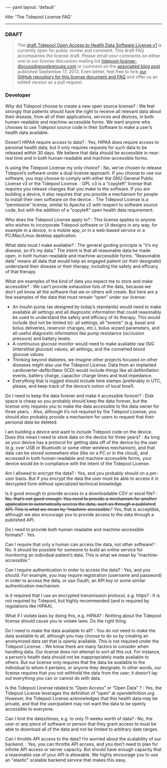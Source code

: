 --- yaml
layout: 'default'

title: 'The Tidepool License FAQ'

---

### DRAFT

> The [draft Tidepool Open Access to Health Data Software License v1](/index.html) is currently open for public review and comment. This draft FAQ accompanies the license draft. Please email your comments on either one to our license discussion mailing list [tidepool-license-discuss@googlegroups.com](mailto:tidepool-license-discuss@googlegroups.com) or comment on the [associated blog post](http://tidepool.org/2013/09/18/2013917wheres-the-code-or-a-funny-thing-happened-while-on-the-way-to-an-open-source-license/) published September 17, 2013. Even better, feel free to fork [our GitHub repository for this license document and FAQ](https://github.com/tidepool-org/tidepool-license) and offer us an edited version as a pull request.

### Developer

Why did Tidepool choose to create a new open source license?
: We feel strongly that patients should have the right to receive all relevant data about their disease, from all of their applications, services and devices, in both human-readable and machine-accessible forms. We want anyone who chooses to use Tidepool source code in their Software to make a user&rsquo;s health data available.

Doesn’t HIPAA require access to data?
: Yes, HIPAA does require access to personal health data, but it only requires requests for such data to be released within 30 days. We believe that data should be accessible in near-real time and in both human-readable and machine-accessible forms.

Is using the Tidepool License my only choice?
: No, we&rsquo;ve chosen to release Tidepool&rsquo;s software under a dual-license approach. If you choose to use our software, you may choose to comply with either the GNU General Public License v3 or the Tidepool License.
: GPL v3 is a &ldquo;copyleft&rdquo; license that requires you release changes that you make to the software. If you are building a device, it also requires that you provide a mechanism for people to install their own software on the device.
: The Tidepool License is a &ldquo;permissive&rdquo; license, similar to Apache v2 with respect to software source code, but with the addition of a &ldquo;copyleft&rdquo; open health data requirement.

Who does the Tidepool License apply to?
: This license applies to anyone who wishes to incorporate Tidepool software or UI designs in any way, for example in a device, in a mobile app, or in a web-based service or a PC/Mac/Linux desktop application.

What data must I make available?
: The general guiding principle is &quot;it&rsquo;s my disease, so it&rsquo;s my data.&quot; The intent is that all reasonable data be made open, in both human-readable and machine-accessible forms. &quot;Reasonable data&quot; means all data that would help an engaged patient (or their designate) understand their disease or their therapy, including the safety and efficacy of that therapy.

What are examples of the kind of data you expect me to store and make accessible?
: We can&rsquo;t provide exhaustive lists of the data, because we don&rsquo;t yet know all the software that we or others will create. But here are a few examples of the data that must remain &ldquo;open&rdquo; under our license:

   * An insulin pump (as designed by today&rsquo;s standards) would need to make available all settings and all diagnostic information that could reasonably be used to understand the safety and efficacy of its therapy. This would include (but not be limited to): all settings, all &quot;events&quot; (e.g. basal and bolus deliveries, reservoir changes, etc.), bolus wizard parameters, and all useful diagnostic information like pump resistance (occlusion pressure) and battery levels.
   * A continuous glucose monitor would need to make available raw ISIG (interstitial glucose) values, all settings, and the converted blood glucose values.
   * Thinking beyond diabetes, we imagine other projects focused on other diseases might also use the Tidepool License. Data from an implanted cardioverter-defibrillator (ICD) would include things like all defibrillation events, battery charge, capacitor charge times and lead impedance.
   * Everything that is logged should include time stamps (preferably in UTC, please, and keep track of the device&rsquo;s notion of local time!).

Do I need to keep the data forever and make it accessible forever?
: Disk space is cheap so you probably should keep the data forever, but the license only requires you to make the data accessible to the data owner for three years.
: Also, although it&rsquo;s not required by the Tidepool License, you should also probably provide a mechanism for users to request that their personal data be deleted.

I am building a device and want to include Tidepool code on the device. Does this mean I need to store data on the device for three years?
: As long as your device has a protocol for getting data off of the device by the user (e.g. over USB or Bluetooth or some other wireless mechanism), and that data can be stored somewhere else (like on a PC or in the cloud), and accessed in both human-readable and machine-accessible forms, your device would be in compliance with the intent of the Tidepool License.

Am I allowed to encrypt the data?
: Yes, and you probably should on a per-user basis. But if you encrypt the data the user must be able to access it in decrypted form without specialized technical knowledge.

Is it good enough to provide access to a downloadable CSV or excel file?
: <strike>No, that&rsquo;s not good enough. You need to provide a mechanism for another application to automatically access the data, such as through a published API. This is what we mean by &ldquo;machine-accessible.&rdquo;</strike> Yes, that is acceptible, although we also encourage you to provide access to the data through a published API.

Do I need to provide both human-readable and machine-accessible formats?
: Yes.

Can I require that only a human can access the data, not other software?
: No. It should be possible for someone to build an online service for monitoring an individual patient&rsquo;s data. This is what we mean by &ldquo;machine-accessible.&rdquo;

Can I require authentication in order to access the data?
: Yes, and you should. For example, you may require registration (username and password) in order to access the data, or use Oauth, an API key or some similar authentication mechanism.

Is it required that I use an encrypted transmission protocol, e.g. https?
: It is not required by Tidepool, but highly recommended (and is required by regulations like HIPAA).

What if I violate laws by doing this, e.g. HIPAA?
: Nothing about the Tidepool license should cause you to violate laws. Do the right thing.

Do I need to make the data available to all?
: You do not need to make the data available to all, although you may choose to do so by creating an anonymized data set that is openly available. This is not required under the Tidepool License.
: We know there are many factors to consider when handling data. Our license does not attempt to sort all this out. For instance, a person&rsquo;s health data should not be inappropriately made available to others. But our license only requires that the data be available to the individual to whom it pertains, or anyone they designate. In other words, our license requires that you not withhold the data from the user; it doesn&rsquo;t lay out everything you can or cannot do with data.

Is the Tidepool License related to &#8220;Open Access&#8221; or &#8220;Open Data&#8221; ?
: Yes, the Tidepool License leverages the definition of &ldquo;open&rdquo; at opendefinition.org. However, the Tidepool License acknowledges that this health data may be private, and that the user/patient may not want the data to be openly accessible to everyone.

Can I limit the dates/times, e.g. to only 11 weeks worth of data?
: No, the user or any piece of software or person that they grant access to must be able to download all of the data and not be limited to arbitrary date ranges.

Can I throttle API access to the data? I&#8217;m worried about the scalability of our backend.
: Yes, you can throttle API access, and you don&rsquo;t need to plan for infinite API access or server capacity. But should have enough capacity that a reasonable use of your API is allowable. We highly encourage you to use an &quot;elastic&quot; scalable backend service that makes this easy.


